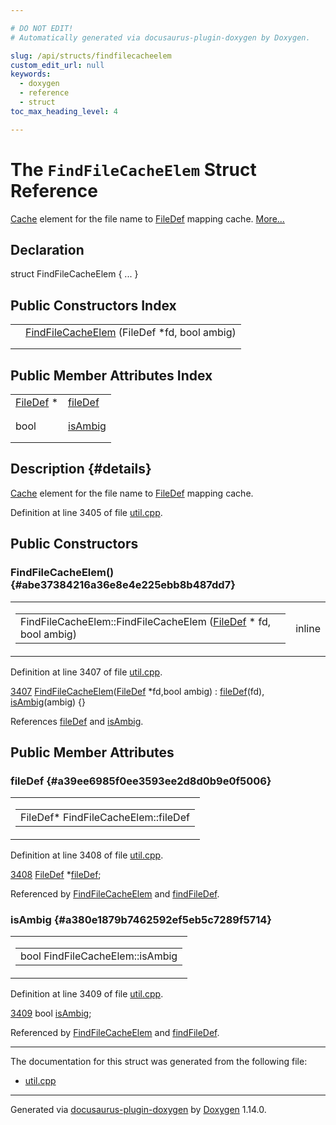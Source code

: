 ```yaml
---

# DO NOT EDIT!
# Automatically generated via docusaurus-plugin-doxygen by Doxygen.

slug: /api/structs/findfilecacheelem
custom_edit_url: null
keywords:
  - doxygen
  - reference
  - struct
toc_max_heading_level: 4

---
```


<div class="doxyPage">

# The `FindFileCacheElem` Struct Reference

<a href="/web-doxygen/docs/api/classes/cache">Cache</a> element for the file name to <a href="/web-doxygen/docs/api/classes/filedef">FileDef</a> mapping cache. <a href="#details">More...</a>

## Declaration

<div class="doxyDeclaration">
struct FindFileCacheElem { ... }
</div>

## Public Constructors Index

<table class="doxyMembersIndex">

<tr class="doxyMemberIndexItem">
<td class="doxyMemberIndexItemType" align="left" valign="top"></td>
<td class="doxyMemberIndexItemName" align="left" valign="top"><a href="#abe37384216a36e8e4e225ebb8b487dd7">FindFileCacheElem</a> (FileDef *fd, bool ambig)</td>
</tr>
<tr class="doxyMemberIndexDescription">
<td class="doxyMemberIndexDescriptionLeft"></td>
<td class="doxyMemberIndexDescriptionRight">
</td>
</tr>
<tr class="doxyMemberIndexSeparator">
<td class="doxyMemberIndexSeparator" colspan="2"></td>
</tr>

</table>

## Public Member Attributes Index

<table class="doxyMembersIndex">

<tr class="doxyMemberIndexItem">
<td class="doxyMemberIndexItemType" align="left" valign="top"><a href="/web-doxygen/docs/api/classes/filedef">FileDef</a> *</td>
<td class="doxyMemberIndexItemName" align="left" valign="top"><a href="#a39ee6985f0ee3593ee2d8d0b9e0f5006">fileDef</a></td>
</tr>
<tr class="doxyMemberIndexDescription">
<td class="doxyMemberIndexDescriptionLeft"></td>
<td class="doxyMemberIndexDescriptionRight">
</td>
</tr>
<tr class="doxyMemberIndexSeparator">
<td class="doxyMemberIndexSeparator" colspan="2"></td>
</tr>

<tr class="doxyMemberIndexItem">
<td class="doxyMemberIndexItemType" align="left" valign="top">bool</td>
<td class="doxyMemberIndexItemName" align="left" valign="top"><a href="#a380e1879b7462592ef5eb5c7289f5714">isAmbig</a></td>
</tr>
<tr class="doxyMemberIndexDescription">
<td class="doxyMemberIndexDescriptionLeft"></td>
<td class="doxyMemberIndexDescriptionRight">
</td>
</tr>
<tr class="doxyMemberIndexSeparator">
<td class="doxyMemberIndexSeparator" colspan="2"></td>
</tr>

</table>

## Description {#details}

<a href="/web-doxygen/docs/api/classes/cache">Cache</a> element for the file name to <a href="/web-doxygen/docs/api/classes/filedef">FileDef</a> mapping cache.

Definition at line 3405 of file <a href="/web-doxygen/docs/api/files/src/util-cpp">util.cpp</a>.

<div class="doxySectionDef">

## Public Constructors

### FindFileCacheElem() {#abe37384216a36e8e4e225ebb8b487dd7}

<div class="doxyMemberItem">
<div class="doxyMemberProto">
<table class="doxyMemberLabels">
<tr class="doxyMemberLabels">
<td class="doxyMemberLabelsLeft">
<table class="doxyMemberName">
<tr>
<td class="doxyMemberName">FindFileCacheElem::FindFileCacheElem (<a href="/web-doxygen/docs/api/classes/filedef">FileDef</a> * fd, bool ambig)</td>
</tr>
</table>
</td>
<td class="doxyMemberLabelsRight">
<span class="doxyMemberLabels">
<span class="doxyMemberLabel inline">inline</span>
</span>
</td>
</tr>
</table>
</div>
<div class="doxyMemberDoc">



Definition at line 3407 of file <a href="/web-doxygen/docs/api/files/src/util-cpp">util.cpp</a>.

<div class="doxyProgramListing">

<div class="doxyCodeLine"><span class="doxyLineNumber"><a href="#abe37384216a36e8e4e225ebb8b487dd7">3407</a></span><span class="doxyLineContent"><span class="doxyHighlight">  <a href="#abe37384216a36e8e4e225ebb8b487dd7">FindFileCacheElem</a>(<a href="/web-doxygen/docs/api/classes/filedef">FileDef</a> *fd,</span><span class="doxyHighlightKeywordType">bool</span><span class="doxyHighlight"> ambig) : <a href="#a39ee6985f0ee3593ee2d8d0b9e0f5006">fileDef</a>(fd), <a href="#a380e1879b7462592ef5eb5c7289f5714">isAmbig</a>(ambig) {}</span></span></div>

</div>


References <a href="#a39ee6985f0ee3593ee2d8d0b9e0f5006">fileDef</a> and <a href="#a380e1879b7462592ef5eb5c7289f5714">isAmbig</a>.
</div>
</div>

</div>

<div class="doxySectionDef">

## Public Member Attributes

### fileDef {#a39ee6985f0ee3593ee2d8d0b9e0f5006}

<div class="doxyMemberItem">
<div class="doxyMemberProto">
<table class="doxyMemberLabels">
<tr class="doxyMemberLabels">
<td class="doxyMemberLabelsLeft">
<table class="doxyMemberName">
<tr>
<td class="doxyMemberName">FileDef* FindFileCacheElem::fileDef</td>
</tr>
</table>
</td>
</tr>
</table>
</div>
<div class="doxyMemberDoc">



Definition at line 3408 of file <a href="/web-doxygen/docs/api/files/src/util-cpp">util.cpp</a>.

<div class="doxyProgramListing">

<div class="doxyCodeLine"><span class="doxyLineNumber"><a href="#a39ee6985f0ee3593ee2d8d0b9e0f5006">3408</a></span><span class="doxyLineContent"><span class="doxyHighlight">  <a href="/web-doxygen/docs/api/classes/filedef">FileDef</a> *<a href="#a39ee6985f0ee3593ee2d8d0b9e0f5006">fileDef</a>;</span></span></div>

</div>


Referenced by <a href="#abe37384216a36e8e4e225ebb8b487dd7">FindFileCacheElem</a> and <a href="/web-doxygen/docs/api/files/src/util-cpp/#af891990268daeb8713d18d154b84ffdb">findFileDef</a>.
</div>
</div>

### isAmbig {#a380e1879b7462592ef5eb5c7289f5714}

<div class="doxyMemberItem">
<div class="doxyMemberProto">
<table class="doxyMemberLabels">
<tr class="doxyMemberLabels">
<td class="doxyMemberLabelsLeft">
<table class="doxyMemberName">
<tr>
<td class="doxyMemberName">bool FindFileCacheElem::isAmbig</td>
</tr>
</table>
</td>
</tr>
</table>
</div>
<div class="doxyMemberDoc">



Definition at line 3409 of file <a href="/web-doxygen/docs/api/files/src/util-cpp">util.cpp</a>.

<div class="doxyProgramListing">

<div class="doxyCodeLine"><span class="doxyLineNumber"><a href="#a380e1879b7462592ef5eb5c7289f5714">3409</a></span><span class="doxyLineContent"><span class="doxyHighlight">  </span><span class="doxyHighlightKeywordType">bool</span><span class="doxyHighlight"> <a href="#a380e1879b7462592ef5eb5c7289f5714">isAmbig</a>;</span></span></div>

</div>


Referenced by <a href="#abe37384216a36e8e4e225ebb8b487dd7">FindFileCacheElem</a> and <a href="/web-doxygen/docs/api/files/src/util-cpp/#af891990268daeb8713d18d154b84ffdb">findFileDef</a>.
</div>
</div>

</div>

<hr/>

The documentation for this struct was generated from the following file:

<ul>
<li><a href="/web-doxygen/docs/api/files/src/util-cpp">util.cpp</a></li>
</ul>

<hr/>

<p class="doxyGeneratedBy">Generated via <a href="https://github.com/xpack/docusaurus-plugin-doxygen">docusaurus-plugin-doxygen</a> by <a href="https://www.doxygen.nl">Doxygen</a> 1.14.0.</p>

</div>
